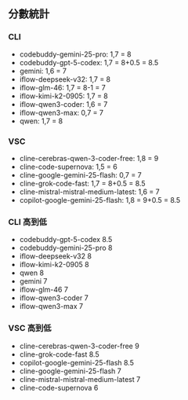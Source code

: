 ## 分數統計
### CLI

- codebuddy-gemini-25-pro: 1,7 = 8
- codebuddy-gpt-5-codex: 1,7 = 8+0.5 = 8.5
- gemini: 1,6 = 7
- iflow-deepseek-v32: 1,7 = 8
- iflow-glm-46: 1,7 = 8-1 = 7
- iflow-kimi-k2-0905: 1,7 = 8
- iflow-qwen3-coder: 1,6 = 7
- iflow-qwen3-max: 0,7 = 7
- qwen: 1,7 = 8

### VSC

- cline-cerebras-qwen-3-coder-free: 1,8 = 9
- cline-code-supernova: 1,5 = 6
- cline-google-gemini-25-flash: 0,7 = 7
- cline-grok-code-fast: 1,7 = 8+0.5 = 8.5
- cline-mistral-mistral-medium-latest: 1,6 = 7
- copilot-google-gemini-25-flash: 1,8 = 9+0.5 = 8.5

### CLI 高到低
- codebuddy-gpt-5-codex 8.5
- codebuddy-gemini-25-pro 8
- iflow-deepseek-v32 8
- iflow-kimi-k2-0905 8
- qwen 8
- gemini 7
- iflow-glm-46 7
- iflow-qwen3-coder 7
- iflow-qwen3-max 7

### VSC 高到低
- cline-cerebras-qwen-3-coder-free 9
- cline-grok-code-fast 8.5
- copilot-google-gemini-25-flash 8.5
- cline-google-gemini-25-flash 7
- cline-mistral-mistral-medium-latest 7
- cline-code-supernova 6